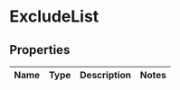# ExcludeList

## Properties
Name | Type | Description | Notes
------------ | ------------- | ------------- | -------------
